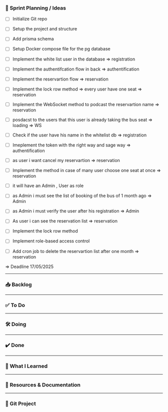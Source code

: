 ### 🧠 Sprint Planning / Ideas

- [ ] Initialize Git repo
- [ ] Setup the project and structure
- [ ] Add prisma schema
- [ ] Setup Docker compose file for the pg database
- [ ] Implement the white list user in the database => registration
- [ ] Implement the authentifcation flow in back => authentification
- [ ] Implement the reservartion flow => reservation
- [ ] Implement the lock row method => every user have one seat => reservation
- [ ] Implement the WebSocket method to podcast the reservartion name => reservation
- [ ] posdacst to the users that this user is already taking the bus seat => loading => WS
- [ ] Check if the user have his name in the whitelist db => registration
- [ ] Imeplement the token with the right way and sage way => authentification
- [ ] as user i want cancel my reservartion => reservation
- [ ] Implement the method in case of many user choose one seat at once => reservation
- [ ] it will have an Admin , User as role
- [ ] as Admin i must see the list of booking of the bus of 1 month ago => Admin
- [ ] as Admin i must verify the user after his registration => Admin
- [ ] As user i can see the reservation list => reservation
- [ ] Implement the lock row method
- [ ] Implement role-based access control
- [ ] Add cron job to delete the reservartion list after one month => reservation


=> Deadline 17/05/2025





---

### 📥 Backlog

---

### ✅ To Do

---

### 🛠️ Doing

---

### ✔️ Done

---

### 📘 What I Learned



---

### 📎 Resources & Documentation


---

### 🔗 Git Project
